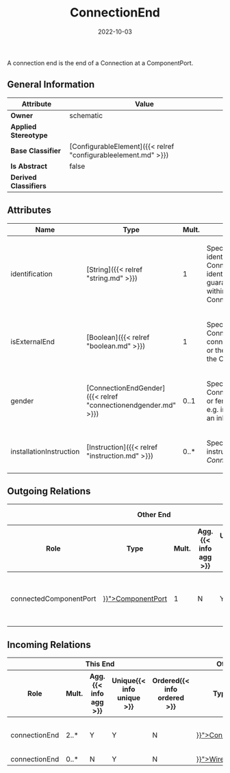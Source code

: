 ﻿---
title: ConnectionEnd
toc: false
type: specs
date: "2022-10-03"
draft: false
specification: VEC
version: 2.0.1
documentType: "Recommendation"
elementType: Class
classes:
  - ConnectionEnd
menu_name: vec-2.0.1
---
<p> A connection end is the end of a Connection at a ComponentPort.      </p>

## General Information

| Attribute               | Value |
|-------------------------|-------|
| **Owner**               | schematic |
| **Applied Stereotype**  |   |
| **Base Classifier**     | [ConfigurableElement]({{< relref "configurableelement.md" >}})<br/>  |
| **Is Abstract**         | false |
| **Derived Classifiers** |   |

## Attributes
|  Name  |  Type  |  Mult.  |  Description  |  Owning Classifier  |
|--------|--------|---------|---------------|--------------|
|identification| [String]({{< relref "string.md" >}}) | 1 | <p> Specifies a unique identification of the ConnectionEnd. The identification is guaranteed to be unique within the ConnectionSpecification.      </p> | [ConnectionEnd]({{< relref "connectionend.md" >}}) |
|isExternalEnd| [Boolean]({{< relref "boolean.md" >}}) | 1 | <p>Specifies if the ConnectionEnd is connected to the internal or the external side of the ComponentPort.  </p> | [ConnectionEnd]({{< relref "connectionend.md" >}}) |
|gender| [ConnectionEndGender]({{< relref "connectionendgender.md" >}}) | 0..1 | <p>Specifies if the ConnectionEnd is male or female. This may be e.g. important in case of an inliner. </p> | [ConnectionEnd]({{< relref "connectionend.md" >}}) |
|installationInstruction| [Instruction]({{< relref "instruction.md" >}}) | 0..* | <p> Specifies installation instruction for the <i>ConnectionEnd</i>.      </p> | [ConnectionEnd]({{< relref "connectionend.md" >}}) |

## Outgoing Relations
<table>
    <thead>
        <tr>
           <th colspan="6">Other End</th>
           <th colspan="1">This End</th>
           <th colspan="1">General</th>
        </tr>
        <tr>
           <th>Role</th>
           <th>Type</th>
           <th>Mult.</th>
           <th>Agg.{{< info agg >}}</th>
           <th>Unique{{< info unique >}}</th>
           <th>Ordered{{< info ordered >}}</th>
           <th>Mult.</th>
           <th>Description</th>
        </tr>
    <thead>
    <tbody>
    <tr>
        <td>connectedComponentPort</td>
        <td><a href="{{< relref "componentport.md" >}}">ComponentPort</a></td>
        <td>1</td>
        <td>N</td>
        <td>Y</td>
        <td>N</td>
        <td>0..*</td>
        <td>References the ComponentPort that is connected by the ConnectionEnd.</td>
    </tr>
    </tbody>
</table>

##  Incoming Relations
<table>
    <thead>
        <tr>
           <th colspan="5">This End</th>
           <th colspan="2">Other End</th>
           <th colspan="1">General</th>
        </tr>
        <tr>
           <th>Role</th>
           <th>Mult.</th>
           <th>Agg.{{< info agg >}}</th>
           <th>Unique{{< info unique >}}</th>
           <th>Ordered{{< info ordered >}}</th>
           <th>Type</th>
           <th>Mult.</th>
           <th>Description</th>
        </tr>
    <thead>
    <tbody>
    <tr>
        <td>connectionEnd</td>
        <td>2..*</td>
        <td>Y</td>
        <td>Y</td>
        <td>N</td>
        <td><a href="{{< relref "connection.md" >}}">Connection</a></td>
        <td>1</td>
        <td>Specifies the ConnectionEnds of the Connection.</td>
    </tr>
    <tr>
        <td>connectionEnd</td>
        <td>0..*</td>
        <td>N</td>
        <td>Y</td>
        <td>N</td>
        <td><a href="{{< relref "wireend.md" >}}">WireEnd</a></td>
        <td>0..*</td>
        <td></td>
    </tr>
    </tbody>
</table>



